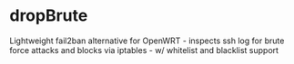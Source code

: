 dropBrute
=========

Lightweight fail2ban alternative for OpenWRT - inspects ssh log for brute force attacks and blocks via iptables - w/ whitelist and blacklist support



